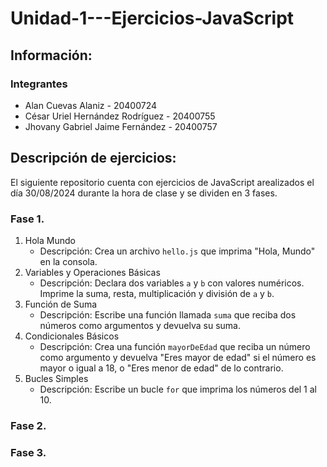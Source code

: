 # Unidad-1---Ejercicios-JavaScript
## Información:
### Integrantes
* Alan Cuevas Alaniz - 20400724 
* César Uriel Hernández Rodríguez - 20400755
* Jhovany Gabriel Jaime Fernández - 20400757

## Descripción de ejercicios:
El siguiente repositorio cuenta con ejercicios de JavaScript arealizados el día 30/08/2024 durante la hora de clase y se dividen en 3 fases.

### Fase 1. 
1. Hola Mundo
   - Descripción: Crea un archivo `hello.js` que imprima "Hola, Mundo" en la consola.
2. Variables y Operaciones Básicas
   - Descripción: Declara dos variables `a` y `b` con valores numéricos. Imprime la suma, resta, multiplicación y división de `a` y `b`.
3. Función de Suma
   - Descripción: Escribe una función llamada `suma` que reciba dos números como argumentos y devuelva su suma.
4. Condicionales Básicos
   - Descripción: Crea una función `mayorDeEdad` que reciba un número como argumento y devuelva "Eres mayor de edad" si el número es mayor o igual a 18, o "Eres menor de edad" de lo contrario.
5. Bucles Simples
   - Descripción: Escribe un bucle `for` que imprima los números del 1 al 10.

### Fase 2.

### Fase 3.
